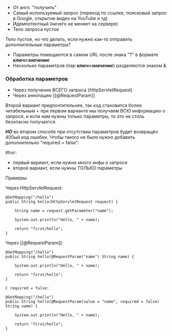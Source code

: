 * От англ. "получить"
* Самый используемый запрос (переход по ссылке, поисковый запрос в Google, открытие видео на YouTube и тд)
* Идемпотентный (ничего не меняет на сервере)
* Тело запроса пустое

Тело пустое, но что делать, если нужно как-то отправить дополнительные параметры?

* Параметры помещаются в самом URL после знака "?" в формате **_ключ=значение_** 
* Несколько параметров (пар **_ключ=значение_**) разделяются знаком &

### Обработка параметров

* Через получение ВСЕГО запроса (HttpServletRequest)
* Через аннотацию [[@RequestParam]]

Второй вариант предпочтительнее, так код становится более читабельным + при первом варианте мы получаем ВСЮ информацию о запросе, и если нам нужны только параметры, то это не столь безопасно получается. 

**_НО_** во втором способе при отсутствии параметров будет возвращён 400ый код ошибки. Чтобы такого не было нужно добавить дополнительно "required = false":

Итог: 
* первый вариант, если нужно много инфы о запросе
* второй вариант, если нужны ТОЛЬКО параметры

Примеры:

Через HttpServletRequest:

	@GetMapping("/hello")  
	public String hello(HttpServletRequest request) {  
	  
	    String name = request.getParameter("name");  
	  
	    System.out.println("Hello, " + name);  
	  
	    return "first/hello";  
	}

Через [[@RequestParam]]:

	@GetMapping("/hello")  
	public String hello(@RequestParam("name") String name) {  
	  
	    System.out.println("Hello, " + name);  
	  
	    return "first/hello";  
	}

	С required = false:

	@GetMapping("/hello")  
	public String hello(@RequestParam(value = "name", required = false) String name) {  
	  
	    System.out.println("Hello, " + name);  
	  
	    return "first/hello";  
	}
